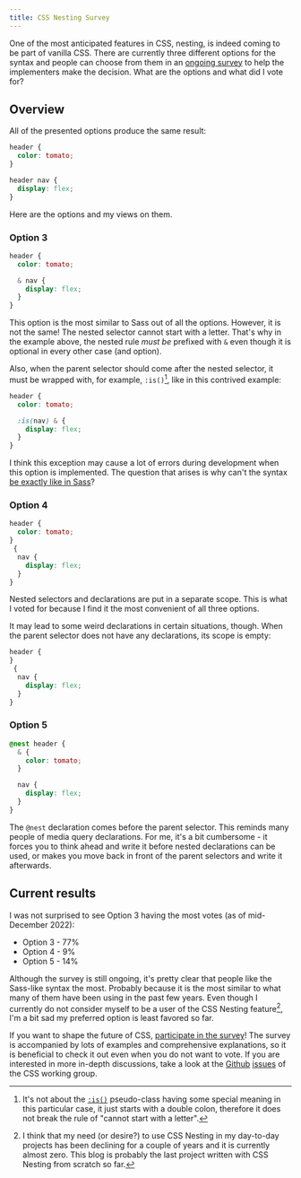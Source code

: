 ```yaml
---
title: CSS Nesting Survey
---
```


One of the most anticipated features in CSS, nesting, is indeed coming to be part of vanilla CSS. There are currently three different options for the syntax and people can choose from them in an [ongoing survey](https://webkit.org/blog/13607/help-choose-from-options-for-css-nesting-syntax/) to help the implementers make the decision. What are the options and what did I vote for?

## Overview

All of the presented options produce the same result:

```css
header {
  color: tomato;
}

header nav {
  display: flex;
}
```

Here are the options and my views on them.

### Option 3

```css
header {
  color: tomato;

  & nav {
    display: flex;
  }
}
```

This option is the most similar to Sass out of all the options. However, it is not the same! The nested selector cannot start with a letter. That's why in the example above, the nested rule _must be_ prefixed with `&` even though it is optional in every other case (and option).

Also, when the parent selector should come after the nested selector, it must be wrapped with, for example, `:is()`[^is], like in this contrived example:

```css
header {
  color: tomato;

  :is(nav) & {
    display: flex;
  }
}
```

I think this exception may cause a lot of errors during development when this option is implemented. The question that arises is why can't the syntax [be exactly like in Sass](https://pinafore.social/statuses/109524822429071401)?

### Option 4

```css
header {
  color: tomato;
}
 {
  nav {
    display: flex;
  }
}
```

Nested selectors and declarations are put in a separate scope. This is what I voted for because I find it the most convenient of all three options.

It may lead to some weird declarations in certain situations, though. When the parent selector does not have any declarations, its scope is empty:

```css
header {
}
 {
  nav {
    display: flex;
  }
}
```

### Option 5

```css
@nest header {
  & {
    color: tomato;
  }

  nav {
    display: flex;
  }
}
```

The `@nest` declaration comes before the parent selector. This reminds many people of media query declarations. For me, it's a bit cumbersome - it forces you to think ahead and write it before nested declarations can be used, or makes you move back in front of the parent selectors and write it afterwards.

## Current results

I was not surprised to see Option 3 having the most votes (as of mid-December 2022):

- Option 3 - 77%
- Option 4 - 9%
- Option 5 - 14%

Although the survey is still ongoing, it's pretty clear that people like the Sass-like syntax the most. Probably because it is the most similar to what many of them have been using in the past few years.
Even though I currently do not consider myself to be a user of the CSS Nesting feature[^why], I'm a bit sad my preferred option is least favored so far.

If you want to shape the future of CSS, [participate in the survey](https://webkit.org/blog/13607/help-choose-from-options-for-css-nesting-syntax/)! The survey is accompanied by lots of examples and comprehensive explanations, so it is beneficial to check it out even when you do not want to vote. If you are interested in more in-depth discussions, take a look at the [Github](https://github.com/w3c/csswg-drafts/issues/7834) [issues](https://github.com/w3c/csswg-drafts/issues/7970) of the CSS working group.

[^is]: It's not about the [`:is()`](https://developer.mozilla.org/en-US/docs/Web/CSS/:is) pseudo-class having some special meaning in this particular case, it just starts with a double colon, therefore it does not break the rule of "cannot start with a letter".
[^why]: I think that my need (or desire?) to use CSS Nesting in my day-to-day projects has been declining for a couple of years and it is currently almost zero. This blog is probably the last project written with CSS Nesting from scratch so far.
